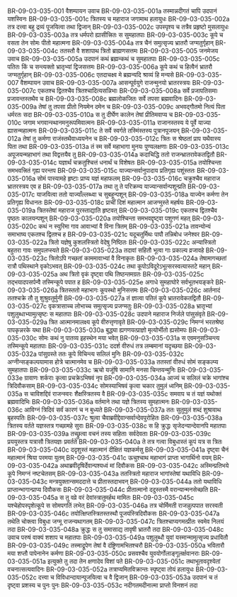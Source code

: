 BR-09-03-035-001	वैशम्पायन उवाच
BR-09-03-035-001a	तस्मान्नदीगतं चापि उदपानं यशस्विनः
BR-09-03-035-001c	त्रितस्य च महाराज जगामाथ हलायुधः
BR-09-03-035-002a	तत्र दत्त्वा बहु द्रव्यं पूजयित्वा तथा द्विजान्
BR-09-03-035-002c	उपस्पृश्य च तत्रैव प्रहृष्टो मुसलायुधः
BR-09-03-035-003a	तत्र धर्मपरो ह्यासीत्त्रितः स सुमहातपाः
BR-09-03-035-003c	कूपे च वसता तेन सोमः पीतो महात्मना
BR-09-03-035-004a	तत्र चैनं समुत्सृज्य भ्रातरौ जग्मतुर्गृहान्
BR-09-03-035-004c	ततस्तौ वै शशापाथ त्रितो ब्राह्मणसत्तमः
BR-09-03-035-005	जनमेजय उवाच
BR-09-03-035-005a	उदपानं कथं ब्रह्मन्कथं च सुमहातपाः
BR-09-03-035-005c	पतितः किं च सन्त्यक्तो भ्रातृभ्यां द्विजसत्तमः
BR-09-03-035-006a	कूपे कथं च हित्वैनं भ्रातरौ जग्मतुर्गृहान्
BR-09-03-035-006c	एतदाचक्ष्व मे ब्रह्मन्यदि श्राव्यं हि मन्यसे
BR-09-03-035-007	वैशम्पायन उवाच
BR-09-03-035-007a	आसन्पूर्वयुगे राजन्मुनयो भ्रातरस्त्रयः
BR-09-03-035-007c	एकतश्च द्वितश्चैव त्रितश्चादित्यसन्निभाः
BR-09-03-035-008a	सर्वे प्रजापतिसमाः प्रजावन्तस्तथैव च
BR-09-03-035-008c	ब्रह्मलोकजितः सर्वे तपसा ब्रह्मवादिनः
BR-09-03-035-009a	तेषां तु तपसा प्रीतो नियमेन दमेन च
BR-09-03-035-009c	अभवद्गौतमो नित्यं पिता धर्मरतः सदा
BR-09-03-035-010a	स तु दीर्घेण कालेन तेषां प्रीतिमवाप्य च
BR-09-03-035-010c	जगाम भगवान्स्थानमनुरूपमिवात्मनः
BR-09-03-035-011a	राजानस्तस्य ये पूर्वे याज्या ह्यासन्महात्मनः
BR-09-03-035-011c	ते सर्वे स्वर्गते तस्मिंस्तस्य पुत्रानपूजयन्
BR-09-03-035-012a	तेषां तु कर्मणा राजंस्तथैवाध्ययनेन च
BR-09-03-035-012c	त्रितः स श्रेष्ठतां प्राप यथैवास्य पिता तथा
BR-09-03-035-013a	तं स्म सर्वे महाभागा मुनयः पुण्यलक्षणाः
BR-09-03-035-013c	अपूजयन्महाभागं तथा विद्वत्तयैव तु
BR-09-03-035-014a	कदाचिद्धि ततो राजन्भ्रातरावेकतद्वितौ
BR-09-03-035-014c	यज्ञार्थं चक्रतुश्चित्तं धनार्थं च विशेषतः
BR-09-03-035-015a	तयोश्चिन्ता समभवत्त्रितं गृह्य परन्तप
BR-09-03-035-015c	याज्यान्सर्वानुपादाय प्रतिगृह्य पशूंस्ततः
BR-09-03-035-016a	सोमं पास्यामहे हृष्टाः प्राप्य यज्ञं महाफलम्
BR-09-03-035-016c	चक्रुश्चैव महाराज भ्रातरस्त्रय एव ह
BR-09-03-035-017a	तथा तु ते परिक्रम्य याज्यान्सर्वान्पशून्प्रति
BR-09-03-035-017c	याजयित्वा ततो याज्याँल्लब्ध्वा च सुबहून्पशून्
BR-09-03-035-018a	याज्येन कर्मणा तेन प्रतिगृह्य विधानतः
BR-09-03-035-018c	प्राचीं दिशं महात्मान आजग्मुस्ते महर्षयः
BR-09-03-035-019a	त्रितस्तेषां महाराज पुरस्ताद्याति हृष्टवत्
BR-09-03-035-019c	एकतश्च द्वितश्चैव पृष्ठतः कालयन्पशून्
BR-09-03-035-020a	तयोश्चिन्ता समभवद्दृष्ट्वा पशुगणं महत्
BR-09-03-035-020c	कथं न स्युरिमा गाव आवाभ्यां वै विना त्रितम्
BR-09-03-035-021a	तावन्योन्यं समाभाष्य एकतश्च द्वितश्च ह
BR-09-03-035-021c	यदूचतुर्मिथः पापौ तन्निबोध जनेश्वर
BR-09-03-035-022a	त्रितो यज्ञेषु कुशलस्त्रितो वेदेषु निष्ठितः
BR-09-03-035-022c	अन्यास्त्रितो बहुतरा गावः समुपलप्स्यते
BR-09-03-035-023a	तदावां सहितौ भूत्वा गाः प्रकाल्य व्रजावहे
BR-09-03-035-023c	त्रितोऽपि गच्छतां काममावाभ्यां वै विनाकृतः
BR-09-03-035-024a	तेषामागच्छतां रात्रौ पथिस्थाने वृकोऽभवत्
BR-09-03-035-024c	तथा कूपोऽविदूरेऽभूत्सरस्वत्यास्तटे महान्
BR-09-03-035-025a	अथ त्रितो वृकं दृष्ट्वा पथि तिष्ठन्तमग्रतः
BR-09-03-035-025c	तद्भयादपसर्पन्वै तस्मिन्कूपे पपात ह
BR-09-03-035-025e	अगाधे सुमहाघोरे सर्वभूतभयङ्करे
BR-09-03-035-026a	त्रितस्ततो महाभागः कूपस्थो मुनिसत्तमः
BR-09-03-035-026c	आर्तनादं ततश्चक्रे तौ तु शुश्रुवतुर्मुनी
BR-09-03-035-027a	तं ज्ञात्वा पतितं कूपे भ्रातरावेकतद्वितौ
BR-09-03-035-027c	वृकत्रासाच्च लोभाच्च समुत्सृज्य प्रजग्मतुः
BR-09-03-035-028a	भ्रातृभ्यां पशुलुब्धाभ्यामुत्सृष्टः स महातपाः
BR-09-03-035-028c	उदपाने महाराज निर्जले पांसुसंवृते
BR-09-03-035-029a	त्रित आत्मानमालक्ष्य कूपे वीरुत्तृणावृते
BR-09-03-035-029c	निमग्नं भरतश्रेष्ठ पापकृन्नरके यथा
BR-09-03-035-030a	बुद्ध्या ह्यगणयत्प्राज्ञो मृत्योर्भीतो ह्यसोमपः
BR-09-03-035-030c	सोमः कथं नु पातव्य इहस्थेन मया भवेत्
BR-09-03-035-031a	स एवमनुसञ्चिन्त्य तस्मिन्कूपे महातपाः
BR-09-03-035-031c	ददर्श वीरुधं तत्र लम्बमानां यदृच्छया
BR-09-03-035-032a	पांसुग्रस्ते ततः कूपे विचिन्त्य सलिलं मुनिः
BR-09-03-035-032c	अग्नीन्सङ्कल्पयामास होत्रे चात्मानमेव च
BR-09-03-035-033a	ततस्तां वीरुधं सोमं सङ्कल्प्य सुमहातपाः
BR-09-03-035-033c	ऋचो यजूंषि सामानि मनसा चिन्तयन्मुनिः
BR-09-03-035-033e	ग्रावाणः शर्कराः कृत्वा प्रचक्रेऽभिषवं नृप
BR-09-03-035-034a	आज्यं च सलिलं चक्रे भागांश्च त्रिदिवौकसाम्
BR-09-03-035-034c	सोमस्याभिषवं कृत्वा चकार तुमुलं ध्वनिम्
BR-09-03-035-035a	स चाविशद्दिवं राजन्स्वरः शैक्षस्त्रितस्य वै
BR-09-03-035-035c	समवाप च तं यज्ञं यथोक्तं ब्रह्मवादिभिः
BR-09-03-035-036a	वर्तमाने तथा यज्ञे त्रितस्य सुमहात्मनः
BR-09-03-035-036c	आविग्नं त्रिदिवं सर्वं कारणं च न बुध्यते
BR-09-03-035-037a	ततः सुतुमुलं शब्दं शुश्रावाथ बृहस्पतिः
BR-09-03-035-037c	श्रुत्वा चैवाब्रवीद्देवान्सर्वान्देवपुरोहितः
BR-09-03-035-038a	त्रितस्य वर्तते यज्ञस्तत्र गच्छामहे सुराः
BR-09-03-035-038c	स हि क्रुद्धः सृजेदन्यान्देवानपि महातपाः
BR-09-03-035-039a	तच्छ्रुत्वा वचनं तस्य सहिताः सर्वदेवताः
BR-09-03-035-039c	प्रययुस्तत्र यत्रासौ त्रितयज्ञः प्रवर्तते
BR-09-03-035-040a	ते तत्र गत्वा विबुधास्तं कूपं यत्र स त्रितः
BR-09-03-035-040c	ददृशुस्तं महात्मानं दीक्षितं यज्ञकर्मसु
BR-09-03-035-041a	दृष्ट्वा चैनं महात्मानं श्रिया परमया युतम्
BR-09-03-035-041c	ऊचुश्चाथ महाभागं प्राप्ता भागार्थिनो वयम्
BR-09-03-035-042a	अथाब्रवीदृषिर्देवान्पश्यध्वं मां दिवौकसः
BR-09-03-035-042c	अस्मिन्प्रतिभये कूपे निमग्नं नष्टचेतसम्
BR-09-03-035-043a	ततस्त्रितो महाराज भागांस्तेषां यथाविधि
BR-09-03-035-043c	मन्त्रयुक्तान्समददात्ते च प्रीतास्तदाभवन्
BR-09-03-035-044a	ततो यथाविधि प्राप्तान्भागान्प्राप्य दिवौकसः
BR-09-03-035-044c	प्रीतात्मानो ददुस्तस्मै वरान्यान्मनसेच्छति
BR-09-03-035-045a	स तु वव्रे वरं देवांस्त्रातुमर्हथ मामितः
BR-09-03-035-045c	यश्चेहोपस्पृशेत्कूपे स सोमपगतिं लभेत्
BR-09-03-035-046a	तत्र चोर्मिमती राजन्नुत्पपात सरस्वती
BR-09-03-035-046c	तयोत्क्षिप्तस्त्रितस्तस्थौ पूजयंस्त्रिदिवौकसः
BR-09-03-035-047a	तथेति चोक्त्वा विबुधा जग्मू राजन्यथागतम्
BR-09-03-035-047c	त्रितश्चाप्यगमत्प्रीतः स्वमेव निलयं तदा
BR-09-03-035-048a	क्रुद्धः स तु समासाद्य तावृषी भ्रातरौ तदा
BR-09-03-035-048c	उवाच परुषं वाक्यं शशाप च महातपाः
BR-09-03-035-049a	पशुलुब्धौ युवां यस्मान्मामुत्सृज्य प्रधावितौ
BR-09-03-035-049c	तस्माद्रूपेण तेषां वै दंष्ट्रिणामभितश्चरौ
BR-09-03-035-050a	भवितारौ मया शप्तौ पापेनानेन कर्मणा
BR-09-03-035-050c	प्रसवश्चैव युवयोर्गोलाङ्गूलर्क्षवानराः
BR-09-03-035-051a	इत्युक्ते तु तदा तेन क्षणादेव विशां पते
BR-09-03-035-051c	तथाभूतावदृश्येतां वचनात्सत्यवादिनः
BR-09-03-035-052a	तत्राप्यमितविक्रान्तः स्पृष्ट्वा तोयं हलायुधः
BR-09-03-035-052c	दत्त्वा च विविधान्दायान्पूजयित्वा च वै द्विजान्
BR-09-03-035-053a	उदपानं च तं दृष्ट्वा प्रशस्य च पुनः पुनः
BR-09-03-035-053c	नदीगतमदीनात्मा प्राप्तो विनशनं तदा
